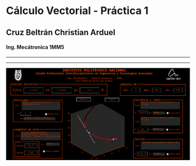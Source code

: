 # Cálculo Vectorial - **Práctica 1**
## **Cruz Beltrán Christian Arduel** 
#### Ing. Mecátronica 1MM5 
---
---
![Guide en MATLAB](GUI.png)

